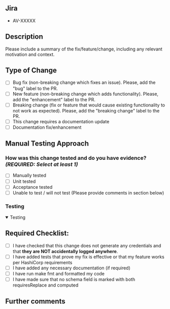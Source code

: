 
<!-- REMINDER: All testing and verification for your change should be completed within localdev or a sandbox environment.
ONLY MERGE INTO MAIN IF CHANGES ARE TESTED, VERIFIED AND QUALITY CHECKED THOROUGHLY

Merging to main == merging to PRODUCTION.
-->

## Jira

* AV-XXXXX

## Description

Please include a summary of the fix/feature/change, including any relevant motivation and context.
<!-- What does this change do? Why is it needed? -->

## Type of Change

- [ ] Bug fix (non-breaking change which fixes an issue). Please, add the "bug" label to the PR.
- [ ] New feature (non-breaking change which adds functionality). Please, add the "enhancement" label to the PR.
- [ ] Breaking change (fix or feature that would cause existing functionality to not work as expected). Please, add the "breaking change" label to the PR.
- [ ] This change requires a documentation update
- [ ] Documentation fix/enhancement

## Manual Testing Approach

### How was this change tested and do you have evidence? _**(REQUIRED: Select at least 1)**_

- [ ] Manually tested
- [ ] Unit tested
- [ ] Acceptance tested
- [ ] Unable to test / will not test (Please provide comments in section below)

### Testing

<details open>
  <summary>Testing</summary>
  <!-- Provide your testing proof within this collapsible segment-->
</details>

## Required Checklist:

- [ ] I have checked that this change does not generate any credentials and that **they are NOT accidentally logged anywhere**.
- [ ] I have added tests that prove my fix is effective or that my feature works per HashiCorp requirements
- [ ] I have added any necessary documentation (if required)
- [ ] I have run make fmt and formatted my code
- [ ] I have made sure that no schema field is marked with both requiresReplace and computed
## Further comments